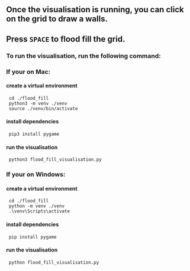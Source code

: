 ## Once the visualisation is running, you can click on the grid to draw a walls.

## Press `SPACE` to flood fill the grid.

### To run the visualisation, run the following command:

### If your on Mac:

#### create a virtual environment

```
 cd ./flood_fill
 python3 -m venv ./venv
 source ./venv/bin/activate
```

#### install dependencies

```
 pip3 install pygame
```

#### run the visualisation

```
 python3 flood_fill_visualisation.py
```

### If your on Windows:

#### create a virtual environment

```
 cd ./flood_fill
 python -m venv ./venv
 .\venv\Scripts\activate

```

#### install dependencies

```
 pip install pygame
```

#### run the visualisation

```
 python flood_fill_visualisation.py
```
